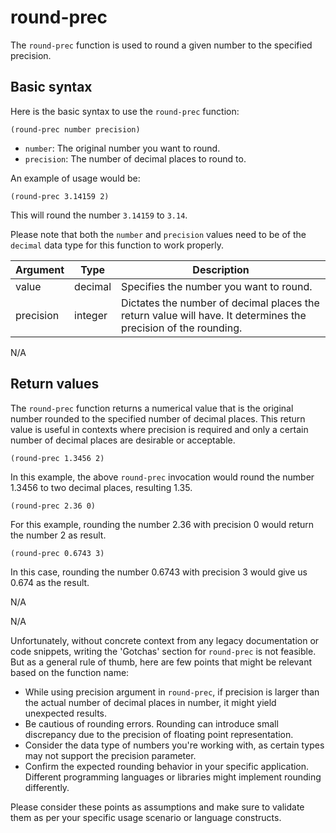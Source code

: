 # round-prec

The `round-prec` function is used to round a given number to the specified precision.

## Basic syntax

Here is the basic syntax to use the `round-prec` function:

```pact
(round-prec number precision)
```

- `number`: The original number you want to round.
- `precision`: The number of decimal places to round to.

An example of usage would be:

```pact
(round-prec 3.14159 2)
```
This will round the number `3.14159` to `3.14`. 

Please note that both the `number` and `precision` values need to be of the `decimal` data type for this function to work properly.

| Argument | Type | Description |
| --- | --- | --- |
| value | decimal | Specifies the number you want to round.|
| precision | integer | Dictates the number of decimal places the return value will have. It determines the precision of the rounding. |

N/A

## Return values

The `round-prec` function returns a numerical value that is the original number rounded to the specified number of decimal places. This return value is useful in contexts where precision is required and only a certain number of decimal places are desirable or acceptable.

```pact
(round-prec 1.3456 2)
```
In this example, the above `round-prec` invocation would round the number 1.3456 to two decimal places, resulting 1.35.

```pact
(round-prec 2.36 0)
```
For this example, rounding the number 2.36 with precision 0 would return the number 2 as result.

```pact
(round-prec 0.6743 3)
```
In this case, rounding the number 0.6743 with precision 3 would give us 0.674 as the result.

N/A

N/A

Unfortunately, without concrete context from any legacy documentation or code snippets, writing the 'Gotchas' section for `round-prec` is not feasible. But as a general rule of thumb, here are few points that might be relevant based on the function name: 

- While using precision argument in `round-prec`, if precision is larger than the actual number of decimal places in number, it might yield unexpected results. 
- Be cautious of rounding errors. Rounding can introduce small discrepancy due to the precision of floating point representation.
- Consider the data type of numbers you're working with, as certain types may not support the precision parameter.
- Confirm the expected rounding behavior in your specific application. Different programming languages or libraries might implement rounding differently.
  
Please consider these points as assumptions and make sure to validate them as per your specific usage scenario or language constructs.

